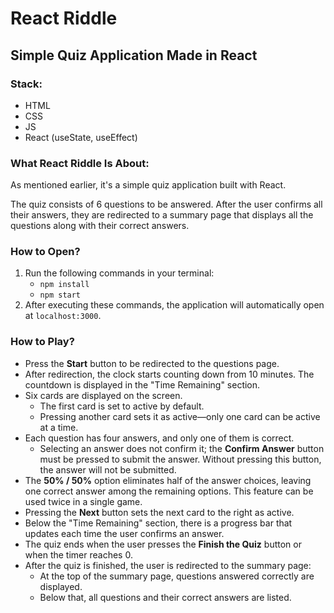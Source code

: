 # React Riddle

## Simple Quiz Application Made in React

### Stack:

- HTML
- CSS
- JS
- React (useState, useEffect)

### What React Riddle Is About:

As mentioned earlier, it's a simple quiz application built with React.

The quiz consists of 6 questions to be answered. After the user confirms all their answers, they are redirected to a summary page that displays all the questions along with their correct answers.

### How to Open?

1. Run the following commands in your terminal:
   - `npm install`
   - `npm start`
2. After executing these commands, the application will automatically open at `localhost:3000`.

### How to Play?

- Press the **Start** button to be redirected to the questions page.
- After redirection, the clock starts counting down from 10 minutes. The countdown is displayed in the "Time Remaining" section.
- Six cards are displayed on the screen.
  - The first card is set to active by default.
  - Pressing another card sets it as active—only one card can be active at a time.
- Each question has four answers, and only one of them is correct.
  - Selecting an answer does not confirm it; the **Confirm Answer** button must be pressed to submit the answer. Without pressing this button, the answer will not be submitted.
- The **50% / 50%** option eliminates half of the answer choices, leaving one correct answer among the remaining options. This feature can be used twice in a single game.
- Pressing the **Next** button sets the next card to the right as active.
- Below the "Time Remaining" section, there is a progress bar that updates each time the user confirms an answer.
- The quiz ends when the user presses the **Finish the Quiz** button or when the timer reaches 0.
- After the quiz is finished, the user is redirected to the summary page:
  - At the top of the summary page, questions answered correctly are displayed.
  - Below that, all questions and their correct answers are listed.
